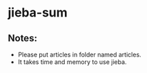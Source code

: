 # jieba-sum

## Notes:
- Please put articles in folder named articles.
- It takes time and memory to use jieba.
